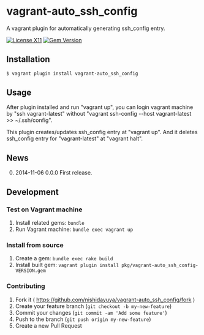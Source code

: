 # vagrant-auto_ssh_config

A vagrant plugin for automatically generating ssh_config entry.

[![License X11](https://img.shields.io/badge/license-X11-brightgreen.svg)](https://raw.githubusercontent.com/nishidayuya/vagrant-auto_ssh_config/master/LICENSE.txt)
[![Gem Version](https://badge.fury.io/rb/vagrant-auto_ssh_config.svg)](http://badge.fury.io/rb/vagrant-auto_ssh_config)

## Installation

```sh
$ vagrant plugin install vagrant-auto_ssh_config
```

## Usage

After plugin installed and run "vagrant up", you can login vagrant machine by "ssh vagrant-latest" without "vagrant ssh-config --host vagrant-latest >> ~/.ssh/config".

This plugin creates/updates ssh_config entry at "vagrant up". And it deletes ssh_config entry for "vagrant-latest" at "vagrant halt".

## News

0. 2014-11-06 0.0.0 First release.

## Development

### Test on Vagrant machine

1. Install related gems: `bundle`
2. Run Vagrant machine: `bundle exec vagrant up`

### Install from source

1. Create a gem: `bundle exec rake build`
2. Install built gem: `vagrant plugin install pkg/vagrant-auto_ssh_config-VERSION.gem`

### Contributing

1. Fork it ( https://github.com/nishidayuya/vagrant-auto_ssh_config/fork )
2. Create your feature branch (`git checkout -b my-new-feature`)
3. Commit your changes (`git commit -am 'Add some feature'`)
4. Push to the branch (`git push origin my-new-feature`)
5. Create a new Pull Request
